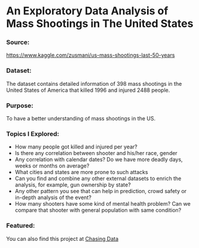 # An Exploratory Data Analysis of Mass Shootings in The United States

### Source: 
https://www.kaggle.com/zusmani/us-mass-shootings-last-50-years

### Dataset:
The dataset contains detailed information of 398 mass shootings in the United States of America that killed 1996 and injured 2488 people.

### Purpose:
To have a better understanding of mass shootings in the US.

### Topics I Explored:
* How many people got killed and injured per year?
* Is there any correlation between shooter and his/her race, gender
* Any correlation with calendar dates? Do we have more deadly days, weeks or months on average?
* What cities and states are more prone to such attacks
* Can you find and combine any other external datasets to enrich the analysis, for example, gun ownership by state?
* Any other pattern you see that can help in prediction, crowd safety or in-depth analysis of the event?
* How many shooters have some kind of mental health problem? Can we compare that shooter with general population with same condition?

### Featured:
You can also find this project at [Chasing Data](www.chasekregor.github.io)
